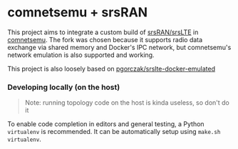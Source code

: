 # comnetsemu + srsRAN
This project aims to integrate a custom build of [srsRAN/srsLTE](https://github.com/srsran/srsRAN) in [comnetsemu](https://git.comnets.net/public-repo/comnetsemu/-/tree/master).
The fork was chosen because it supports radio data exchange via shared memory and Docker's IPC network, but comnetsemu's network emulation is also supported and working.

This project is also loosely based on [pgorczak/srslte-docker-emulated](https://github.com/pgorczak/srslte-docker-emulated)

### Developing locally (on the host)
> Note: running topology code on the host is kinda useless, so don't do it

To enable code completion in editors and general testing, a Python `virtualenv` is recommended. It can be automatically setup using `make.sh virtualenv`.